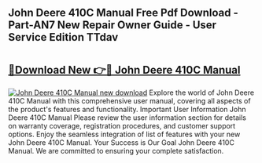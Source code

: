 ## John Deere 410C Manual Free Pdf Download - Part-AN7 New Repair Owner Guide - User Service Edition TTdav

# <h2><a href="http://bc92292.oget.top/?id=John+Deere+410C+Manual">🔗Download New 👉🔴 John Deere 410C Manual</a></h2>

[![John Deere 410C Manual new download](https://i.imgur.com/5g1atiW.png)](http://bc92292.oget.top/?id=John+Deere+410C+Manual)
Explore the world of John Deere 410C Manual with this comprehensive user manual, covering all aspects of the product's features and functionality. Important User Information John Deere 410C Manual Please review the user information section for details on warranty coverage, registration procedures, and customer support options. Enjoy the seamless integration of list of features with your new John Deere 410C Manual. Your Success is Our Goal John Deere 410C Manual. We are committed to ensuring your complete satisfaction.
